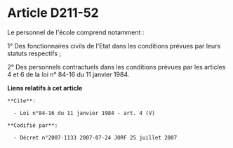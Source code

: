 # Article D211-52

Le personnel de l'école comprend notamment : 

1° Des fonctionnaires civils de l'Etat dans les conditions prévues par leurs statuts respectifs ; 

2° Des personnels contractuels dans les conditions prévues par les articles 4 et 6 de la loi n° 84-16 du 11 janvier 1984.

**Liens relatifs à cet article**

	**Cite**:

	  - Loi n°84-16 du 11 janvier 1984 - art. 4 (V)

	**Codifié par**:

	  - Décret n°2007-1133 2007-07-24 JORF 25 juillet 2007
